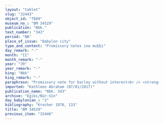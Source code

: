 ```yaml
---
layout: "tablet"
slug: "32443"
object_id: "7889"
museum_no_: "BM 34529"
publication: "Nbk."
text_number: "343"
period: "NB"
place_of_issue: "Babylon city"
type_and_content: "Promissory notes ina muẖẖi"
day_remark: "-"
month: "II"
month_remark: "-"
year: "39"
year_remark: "-"
king: "Nbk"
king_remark: "-"
paraphrase: "Promissory note for barley without interest<br /> <strong>B</strong> owes 1.1.0.0 kor of barley to <strong>A</strong>, to be delivered according to the creditor&rsquo;s measure in Simān (III) at the entrance to the depot (<em>kalakku</em>) in Babylon. There is no interest to be paid (<em>qaqqadu</em>). Witnesses.<br /> &nbsp;<br /> <strong>A </strong>= Nab&ucirc;-ahhē-iddin/&Scaron;ulāya//Egibi; <strong>B </strong>= Nab&ucirc;-le&#39;&#39;i/Ibāya"
imported: "Kathleen Abraham (07/01/2017)"
publication_name: "Nbk. 343"
archive: "Egibi/Nūr-Sîn"
day_babylonian_: "2"
bibliography: "Krecher 1970, 133"
title: "BM 34529"
previous_item: "32446"
---
```

